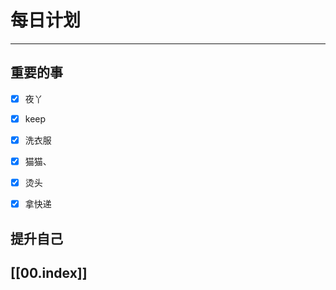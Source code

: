 
# 每日计划
---
## 重要的事

- [x]    夜丫
- [x]   keep
- [x]  洗衣服
- [x] 猫猫、
- [x] 烫头
- [x] 拿快递



## 提升自己

  



## [[00.index]]










